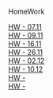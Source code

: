 HomeWork


[HW - 07.11](<https://St-ton.github.io/JavaScript/HomeWork/hw0711>)<br/>
[HW - 09.11](<https://St-ton.github.io/JavaScript/HomeWork/hw0911>)<br/>
[HW - 16.11](<https://St-ton.github.io/JavaScript/HomeWork/hw1611>)<br/>
[HW - 26.11](<https://St-ton.github.io/JavaScript/HomeWork/hw2611>)<br/>
[HW - 02.12](<https://St-ton.github.io/JavaScript/HomeWork/hw0212>)<br/>
[HW - 10.12](<https://St-ton.github.io/JavaScript/HomeWork/hw1012>)<br/>
[HW - ](<>)<br/>
[HW - ](<>)<br/>


